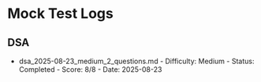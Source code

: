 # Mock Test Logs

## DSA
- dsa_2025-08-23_medium_2_questions.md - Difficulty: Medium - Status: Completed - Score: 8/8 - Date: 2025-08-23